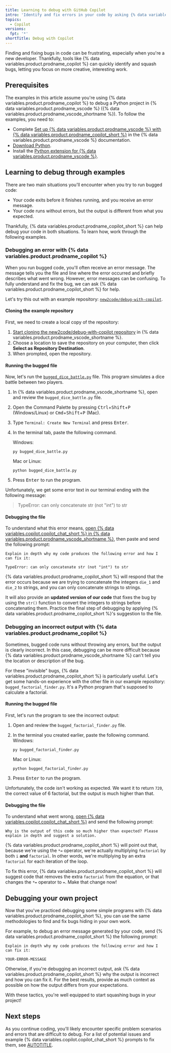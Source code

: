 ```yaml
---
title: Learning to debug with GitHub Copilot
intro: 'Identify and fix errors in your code by asking {% data variables.product.prodname_copilot %} for help.'
topics:
  - Copilot
versions:
  fpt: '*'
shortTitle: Debug with Copilot
---
```


Finding and fixing bugs in code can be frustrating, especially when you're a new developer. Thankfully, tools like {% data variables.product.prodname_copilot %} can quickly identify and squash bugs, letting you focus on more creative, interesting work.

## Prerequisites

The examples in this article assume you're using {% data variables.product.prodname_copilot %} to debug a Python project in {% data variables.product.prodname_vscode %} ({% data variables.product.prodname_vscode_shortname %}). To follow the examples, you need to:
* Complete [Set up {% data variables.product.prodname_vscode %} with {% data variables.product.prodname_copilot_short %}](https://code.visualstudio.com/docs/copilot/setup-simplified) in the {% data variables.product.prodname_vscode %} documentation.
* [Download Python](https://www.python.org/downloads/).
* Install the [Python extension for {% data variables.product.prodname_vscode %}](https://marketplace.visualstudio.com/items?itemName=ms-python.python).

## Learning to debug through examples

There are two main situations you'll encounter when you try to run bugged code:

* Your code exits before it finishes running, and you receive an error message.
* Your code runs without errors, but the output is different from what you expected.

Thankfully, {% data variables.product.prodname_copilot_short %} can help debug your code in both situations. To learn how, work through the following examples.

### Debugging an error with {% data variables.product.prodname_copilot %}

When you run bugged code, you'll often receive an error message. The message tells you the file and line where the error occurred and briefly describes what went wrong. However, error messages can be confusing. To fully understand and fix the bug, we can ask {% data variables.product.prodname_copilot_short %} for help.

Let's try this out with an example repository: [`new2code/debug-with-copilot`](https://github.com/new2code/debug-with-copilot).

#### Cloning the example repository

First, we need to create a local copy of the repository:

1. [Start cloning the new2code/debug-with-copilot repository](vscode://vscode.git/clone?url=https://github.com/new2code/debug-with-copilot) in {% data variables.product.prodname_vscode_shortname %}. <!-- markdownlint-disable-line GHD003 -->
1. Choose a location to save the repository on your computer, then click **Select as Repository Destination**.
1. When prompted, open the repository.

#### Running the bugged file

Now, let's run the [`bugged_dice_battle.py`](https://github.com/new2code/debug-with-copilot/blob/main/bugged_dice_battle.py) file. This program simulates a dice battle between two players.

1. In {% data variables.product.prodname_vscode_shortname %}, open and review the `bugged_dice_battle.py` file.
1. Open the Command Palette by pressing <kbd>Ctrl</kbd>+<kbd>Shift</kbd>+<kbd>P</kbd> (Windows/Linux) or <kbd>Cmd</kbd>+<kbd>Shift</kbd>+<kbd>P</kbd> (Mac).
1. Type `Terminal: Create New Terminal` and press <kbd>Enter</kbd>.
1. In the terminal tab, paste the following command.

    Windows:

    ```shell copy
    py bugged_dice_battle.py
    ```

    Mac or Linux:

    ```shell copy
    python bugged_dice_battle.py
    ```

1. Press <kbd>Enter</kbd> to run the program.

Unfortunately, we get some error text in our terminal ending with the following message:

> TypeError: can only concatenate str (not "int") to str

#### Debugging the file

To understand what this error means, [open {% data variables.copilot.copilot_chat_short %} in {% data variables.product.prodname_vscode_shortname %}](vscode://GitHub.Copilot-Chat?ref_product=copilot&ref_type=engagement&ref_style=text), then paste and send the following prompt: <!-- markdownlint-disable-line GHD003 -->

```text copy
Explain in depth why my code produces the following error and how I can fix it:

TypeError: can only concatenate str (not "int") to str
```

{% data variables.product.prodname_copilot_short %} will respond that the error occurs because we are trying to concatenate the integers `die_1` and `die_2` to strings, and you can only concatenate strings to strings.

It will also provide an **updated version of our code** that fixes the bug by using the `str()` function to convert the integers to strings before concatenating them. Practice the final step of debugging by applying {% data variables.product.prodname_copilot_short %}'s suggestion to the file.

### Debugging an incorrect output with {% data variables.product.prodname_copilot %}

Sometimes, bugged code runs without throwing any errors, but the output is clearly incorrect. In this case, debugging can be more difficult because {% data variables.product.prodname_vscode_shortname %} can't tell you the location or description of the bug.

For these "invisible" bugs, {% data variables.product.prodname_copilot_short %} is particularly useful. Let's get some hands-on experience with the other file in our example repository: `bugged_factorial_finder.py`. It's a Python program that's supposed to calculate a factorial.

#### Running the bugged file

First, let's run the program to see the incorrect output:

1. Open and review the `bugged_factorial_finder.py` file.
1. In the terminal you created earlier, paste the following command.
    Windows:

    ```shell copy
    py bugged_factorial_finder.py
    ```

    Mac or Linux:

    ```shell copy
    python bugged_factorial_finder.py
    ```

1. Press <kbd>Enter</kbd> to run the program.

Unfortunately, the code isn't working as expected. We want it to return `720`, the correct value of 6 factorial, but the output is much higher than that.

#### Debugging the file

To understand what went wrong, [open {% data variables.copilot.copilot_chat_short %}](vscode://GitHub.Copilot-Chat?ref_product=copilot&ref_type=engagement&ref_style=text) and send the following prompt: <!-- markdownlint-disable-line GHD003 -->

```text copy
Why is the output of this code so much higher than expected? Please explain in depth and suggest a solution.
```

{% data variables.product.prodname_copilot_short %} will point out that, because we're using the `*=` operator, we're actually multiplying `factorial` by both `i` **and** `factorial`. In other words, we're multiplying by an extra `factorial` for each iteration of the loop.

To fix this error, {% data variables.product.prodname_copilot_short %} will suggest code that removes the extra `factorial` from the equation, or that changes the `*=` operator to `=`. Make that change now!

## Debugging your own project

Now that you've practiced debugging some simple programs with {% data variables.product.prodname_copilot_short %}, you can use the same methodologies to find and fix bugs hiding in your own work.

For example, to debug an error message generated by your code, send {% data variables.product.prodname_copilot_short %} the following prompt:

```text copy
Explain in depth why my code produces the following error and how I can fix it:

YOUR-ERROR-MESSAGE
```

Otherwise, if you're debugging an incorrect output, ask {% data variables.product.prodname_copilot_short %} why the output is incorrect and how you can fix it. For the best results, provide as much context as possible on how the output differs from your expectations.

With these tactics, you're well equipped to start squashing bugs in your project!

## Next steps

As you continue coding, you'll likely encounter specific problem scenarios and errors that are difficult to debug. For a list of potential issues and example {% data variables.copilot.copilot_chat_short %} prompts to fix them, see [AUTOTITLE](/copilot/copilot-chat-cookbook/debugging-errors).
